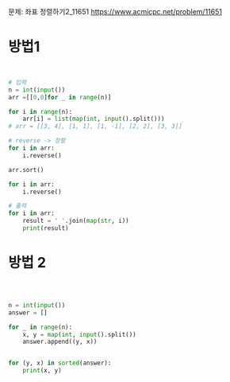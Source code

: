 문제: 좌표 정렬하기2_11651
https://www.acmicpc.net/problem/11651

# 방법1
``` python


# 입력
n = int(input())
arr =[[0,0]for _ in range(n)]

for i in range(n):
    arr[i] = list(map(int, input().split()))
# arr = [[3, 4], [1, 1], [1, -1], [2, 2], [3, 3]]

# reverse -> 정렬
for i in arr:
    i.reverse()

arr.sort()

for i in arr:
    i.reverse()

# 출력
for i in arr:
    result = ' '.join(map(str, i))
    print(result)


```

# 방법 2
``` python



n = int(input())
answer = []

for _ in range(n):
    x, y = map(int, input().split())
    answer.append((y, x))


for (y, x) in sorted(answer):
    print(x, y)



```
